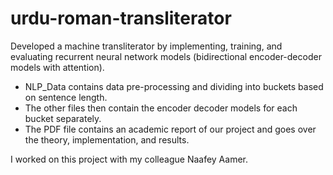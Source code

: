 # urdu-roman-transliterator
Developed a machine transliterator by implementing, training, and evaluating recurrent neural network models (bidirectional encoder-decoder models with attention).

- NLP_Data contains data pre-processing and dividing into buckets based on sentence length.
- The other files then contain the encoder decoder models for each bucket separately.
- The PDF file contains an academic report of our project and goes over the theory, implementation, and results.

I worked on this project with my colleague Naafey Aamer.
